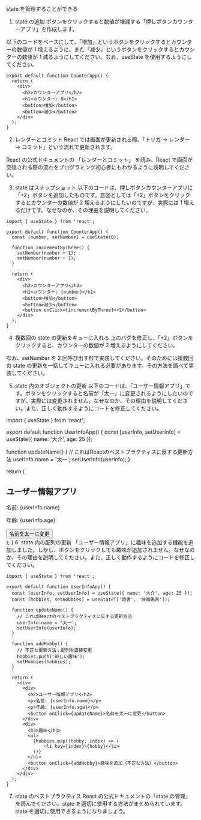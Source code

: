 state を管理することができる
1. state の追加
ボタンをクリックすると数値が増減する「押しボタンカウンターアプリ」を作成します。

以下のコードをベースにして、「増加」というボタンをクリックするとカウンターの数値が 1 増えるように、また「減少」というボタンをクリックするとカウンターの数値が 1 減るようにしてください。なお、useState を使用するようにしてください。

```
export default function CounterApp() {
  return (
    <div>
      <h2>カウンターアプリ</h2>
      <h1>カウンター: 0</h1>
      <button>増加</button>
      <button>減少</button>
    </div>
  );
}

```



2. レンダーとコミット
React では画面が更新される際、「トリガ → レンダー → コミット」という流れで更新されます。

React の公式ドキュメントの 「レンダーとコミット」 を読み、React で画面が交信される際の流れをプログラミング初心者にもわかるように説明してください。

3. state はスナップショット
以下のコードは、押しボタンカウンターアプリに「+2」ボタンを追加したものです。意図としては「+2」ボタンをクリックするとカウンターの数値が 2 増えるようにしたいのですが、実際には 1 増えるだけです。なぜなのか、その理由を説明してください。

```
import { useState } from 'react';

export default function CounterApp() {
  const [number, setNumber] = useState(0);

  function incrementByThree() {
    setNumber(number + 1);
    setNumber(number + 1);
  }

  return (
    <div>
      <h2>カウンターアプリ</h2>
      <h1>カウンター: {number}</h1>
      <button>増加</button>
      <button>減少</button>
      <button onClick={incrementByThree}>+2</button>
    </div>
  );
}

```


4. 複数回の state の更新をキューに入れる
上のバグを修正し、「+2」ボタンをクリックすると、カウンターの数値が 2 増えるようにしてください。

なお、setNumber を 2 回呼び出す形で実装してください。そのためには複数回の state の更新を一括してキューに入れる必要があります。その方法を調べて実装してください。

5. state 内のオブジェクトの更新
以下のコードは、「ユーザー情報アプリ」です。ボタンをクリックすると名前が「太一」に変更されるようにしたいのですが、実際には変更されません。なぜなのか、その理由を説明してください。また、正しく動作するようにコードを修正してください。

import { useState } from 'react';

export default function UserInfoApp() {
  const [userInfo, setUserInfo] = useState({ name: '大介', age: 25 });

  function updateName() {
    // これはReactのベストプラクティスに反する更新方法
    userInfo.name = '太一';
    setUserInfo(userInfo);
  }

  return (
    <div>
      <h2>ユーザー情報アプリ</h2>
      <p>名前: {userInfo.name}</p>
      <p>年齢: {userInfo.age}</p>
      <button onClick={updateName}>名前を太一に変更</button>
    </div>
  );
}
6. state 内の配列の更新
「ユーザー情報アプリ」に趣味を追加する機能を追加しました。しかし、ボタンをクリックしても趣味が追加されません。なぜなのか、その理由を説明してください。また、正しく動作するようにコードを修正してください。


```
import { useState } from 'react';

export default function UserInfoApp() {
  const [userInfo, setUserInfo] = useState({ name: '大介', age: 25 });
  const [hobbies, setHobbies] = useState(['読書', '映画鑑賞']);

  function updateName() {
    // これはReactのベストプラクティスに反する更新方法
    userInfo.name = '太一';
    setUserInfo(userInfo);
  }

  function addHobby() {
    // 不正な更新方法：配列を直接変更
    hobbies.push('新しい趣味');
    setHobbies(hobbies);
  }

  return (
    <div>
      <div>
        <h2>ユーザー情報アプリ</h2>
        <p>名前: {userInfo.name}</p>
        <p>年齢: {userInfo.age}</p>
        <button onClick={updateName}>名前を太一に変更</button>
      </div>
      <div>
        <h3>趣味</h3>
        <ul>
          {hobbies.map((hobby, index) => (
              <li key={index}>{hobby}</li>
          ))}
        </ul>
        <button onClick={addHobby}>趣味を追加（不正な方法）</button>
      </div>
    </div>
  );
}

```



7. state のベストプラクティス
React の公式ドキュメントの「state の管理」を読んでください。state を適切に使用する方法がまとめられています。state を適切に使用できるようになりましょう。

